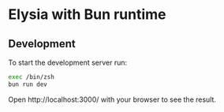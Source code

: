 # Elysia with Bun runtime

## Development
To start the development server run:
```bash
exec /bin/zsh 
bun run dev
```

Open http://localhost:3000/ with your browser to see the result.